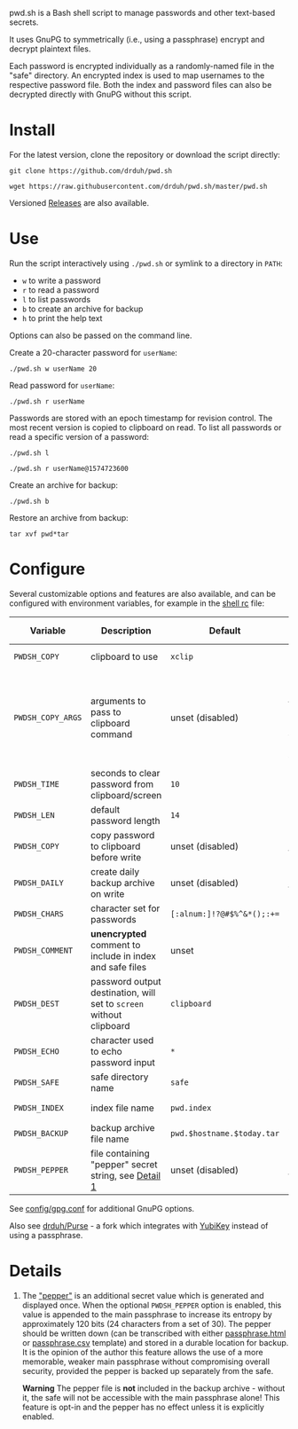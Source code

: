pwd.sh is a Bash shell script to manage passwords and other text-based secrets.

It uses GnuPG to symmetrically (i.e., using a passphrase) encrypt and decrypt plaintext files.

Each password is encrypted individually as a randomly-named file in the "safe" directory. An encrypted index is used to map usernames to the respective password file. Both the index and password files can also be decrypted directly with GnuPG without this script.

# Install

For the latest version, clone the repository or download the script directly:

```console
git clone https://github.com/drduh/pwd.sh

wget https://raw.githubusercontent.com/drduh/pwd.sh/master/pwd.sh
```

Versioned [Releases](https://github.com/drduh/pwd.sh/releases) are also available.

# Use

Run the script interactively using `./pwd.sh` or symlink to a directory in `PATH`:

- `w` to write a password
- `r` to read a password
- `l` to list passwords
- `b` to create an archive for backup
- `h` to print the help text

Options can also be passed on the command line.

Create a 20-character password for `userName`:

```console
./pwd.sh w userName 20
```

Read password for `userName`:

```console
./pwd.sh r userName
```

Passwords are stored with an epoch timestamp for revision control. The most recent version is copied to clipboard on read. To list all passwords or read a specific version of a password:

```console
./pwd.sh l

./pwd.sh r userName@1574723600
```

Create an archive for backup:

```console
./pwd.sh b
```

Restore an archive from backup:

```console
tar xvf pwd*tar
```

# Configure

Several customizable options and features are also available, and can be configured with environment variables, for example in the [shell rc](https://github.com/drduh/config/blob/master/zshrc) file:

Variable | Description | Default | Available options
-|-|-|-
`PWDSH_COPY` | clipboard to use | `xclip` | `pbcopy` on macOS
`PWDSH_COPY_ARGS` | arguments to pass to clipboard command | unset (disabled) | `-i -selection clipboard` to use primary (control-v) clipboard with xclip
`PWDSH_TIME` | seconds to clear password from clipboard/screen | `10` | any valid integer
`PWDSH_LEN` | default password length | `14` | any valid integer
`PWDSH_COPY` | copy password to clipboard before write | unset (disabled) | `1` or `true` to enable
`PWDSH_DAILY` | create daily backup archive on write | unset (disabled) | `1` or `true` to enable
`PWDSH_CHARS` | character set for passwords | `[:alnum:]!?@#$%^&*();:+=` | any valid characters
`PWDSH_COMMENT` | **unencrypted** comment to include in index and safe files | unset | any valid string
`PWDSH_DEST` | password output destination, will set to `screen` without clipboard | `clipboard` | `clipboard` or `screen`
`PWDSH_ECHO` | character used to echo password input | `*` | any valid character
`PWDSH_SAFE` | safe directory name | `safe` | any valid string
`PWDSH_INDEX` | index file name | `pwd.index` | any valid string
`PWDSH_BACKUP` | backup archive file name | `pwd.$hostname.$today.tar` | any valid string
`PWDSH_PEPPER` | file containing "pepper" secret string, see [Detail 1](#Details#1) | unset (disabled) | any valid file path

See [config/gpg.conf](https://github.com/drduh/config/blob/master/gpg.conf) for additional GnuPG options.

Also see [drduh/Purse](https://github.com/drduh/Purse) - a fork which integrates with [YubiKey](https://github.com/drduh/YubiKey-Guide) instead of using a passphrase.

# Details

1. The ["pepper"](https://en.wikipedia.org/wiki/Pepper_(cryptography)) is an additional secret value which is generated and displayed once. When the optional `PWDSH_PEPPER` option is enabled, this value is appended to the main passphrase to increase its entropy by approximately 120 bits (24 characters from a set of 30). The pepper should be written down (can be transcribed with either [passphrase.html](https://github.com/drduh/YubiKey-Guide/blob/master/passphrase.html) or [passphrase.csv](https://raw.githubusercontent.com/drduh/YubiKey-Guide/master/passphrase.csv) template) and stored in a durable location for backup. It is the opinion of the author this feature allows the use of a more memorable, weaker main passphrase without compromising overall security, provided the pepper is backed up separately from the safe.

	**Warning** The pepper file is **not** included in the backup archive - without it, the safe will not be accessible with the main passphrase alone! This feature is opt-in and the pepper has no effect unless it is explicitly enabled.

